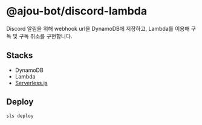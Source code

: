 # @ajou-bot/discord-lambda

Discord 알림을 위해 webhook url을 DynamoDB에 저장하고, Lambda를 이용해 구독 및 구독 취소를 구현합니다.

## Stacks

- DynamoDB
- Lambda
- [Serverless.js](https://www.serverless.com/)

## Deploy

```bash
sls deploy
```
